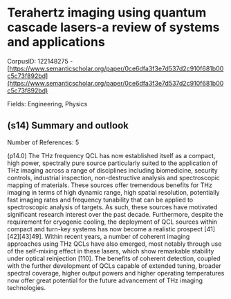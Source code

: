 # Terahertz imaging using quantum cascade lasers-a review of systems and applications

CorpusID: 122148275 - [https://www.semanticscholar.org/paper/0ce6dfa3f3e7d537d2c910f681b00c5c73f892bd](https://www.semanticscholar.org/paper/0ce6dfa3f3e7d537d2c910f681b00c5c73f892bd)

Fields: Engineering, Physics

## (s14) Summary and outlook
Number of References: 5

(p14.0) The THz frequency QCL has now established itself as a compact, high power, spectrally pure source particularly suited to the application of THz imaging across a range of disciplines including biomedicine, security controls, industrial inspection, non-destructive analysis and spectroscopic mapping of materials. These sources offer tremendous benefits for THz imaging in terms of high dynamic range, high spatial resolution, potentially fast imaging rates and frequency tunability that can be applied to spectroscopic analysis of targets. As such, these sources have motivated significant research interest over the past decade. Furthermore, despite the requirement for cryogenic cooling, the deployment of QCL sources within compact and turn-key systems has now become a realistic prospect [41][42][43]49]. Within recent years, a number of coherent imaging approaches using THz QCLs have also emerged, most notably through use of the self-mixing effect in these lasers, which show remarkable stability under optical reinjection [110]. The benefits of coherent detection, coupled with the further development of QCLs capable of extended tuning, broader spectral coverage, higher output powers and higher operating temperatures now offer great potential for the future advancement of THz imaging technologies.
